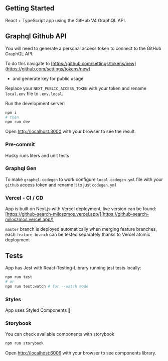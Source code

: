 ## Getting Started

React + TypeScript app using the GitHub V4 GraphQL API.

## Graphql Github API

You will need to generate a personal access token to connect to the GitHub GraphQL API.

To do this navigate to [https://github.com/settings/tokens/new](https://github.com/settings/tokens/new)

- and generate key for public usage

Replace your `NEXT_PUBLIC_ACCESS_TOKEN` with your token and rename `local.env` file to `.env.local`.

Run the development server:

```bash
npm i
# then
npm run dev
```

Open [http://localhost:3000](http://localhost:3000) with your browser to see the result.

### Pre-commit

Husky runs liters and unit tests

### Graphql Gen

To make `graphql-codegen` to work configure `local.codegen.yml` file with your `github` access token and rename it to just `codegen.yml`

### Vercel - CI / CD

App is built on Next.js with Vercel deployment, live version can be found:
[https://github-search-miloszmos.vercel.app/](https://github-search-miloszmos.vercel.app/)

`master` branch is deployed automatically when merging feature branches, each `feature branch` can be tested separately thanks to Vercel atomic deployment

## Tests

App has Jest with React-Testing-Library
running jest tests locally:

```bash
npm run test
# or
npm run test:watch # for --watch mode
```

### Styles

App uses Styled Components 💅

### Storybook

You can check available components with storybook

```bash
npm run storybook
```

Open [http://localhost:6006](http://localhost:6006) with your browser to see components library.
